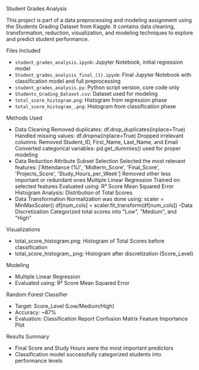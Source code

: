 Student Grades Analysis

This project is part of a data preprocessing and modeling assignment using the Students Grading Dataset from Kaggle. It contains data cleaning, transformation, reduction, visualization, and modeling techniques to explore and predict student performance.

Files Included
- `student_grades_analysis.ipynb`: Jupyter Notebook, initial regression model
- `Student_grades_analysis_final_(1).ipynb`: Final Jupyter Notebook with classification model and full preprocessing
- `student_grades_analysis.py`: Python script version, core code only
- `Students_Grading_Dataset.csv`: Dataset used for modeling
- `total_score_histogram.png`: Histogram from regression phase
- `total_score_histogram_.png`: Histogram from classification phase

Methods Used
- Data Cleaning
  Removed duplicates: df.drop_duplicates(inplace=True)
  Handled missing values: df.dropna(inplace=True)
  Dropped irrelevant columns: Removed Student_ID, First_Name, Last_Name, and Email
  Converted categorical variables: pd.get_dummies() used for proper modeling
- Data Reduction
  Attribute Subset Selection
    Selected the most relevant features:
    ['Attendance (%)', 'Midterm_Score', 'Final_Score', 'Projects_Score', 'Study_Hours_per_Week']
    Removed other less important or redundant ones
  Multiple Linear Regression
    Trained on selected features
    Evaluated using:
    R² Score
    Mean Squared Error
  Histogram Analysis: Distribution of Total Scores
- Data Transformation
  Normalization was done using:
  scaler = MinMaxScaler()
  df[num_cols] = scaler.fit_transform(df[num_cols])
-Data Discretization
  Categorized total scores into "Low", "Medium", and "High"

Visualizations
- total_score_histogram.png: Histogram of Total Scores before classification
- total_score_histogram_.png: Histogram after discretization (Score_Level)

  
Modeling
- Multiple Linear Regression
- Evaluated using:
    R² Score
    Mean Squared Error

Random Forest Classifier
- Target: Score_Level (Low/Medium/High)
- Accuracy: ~87%
- Evaluation:
    Classification Report
    Confusion Matrix
    Feature Importance Plot

Results Summary
- Final Score and Study Hours were the most important predictors
- Classification model successfully categorized students into performance levels
